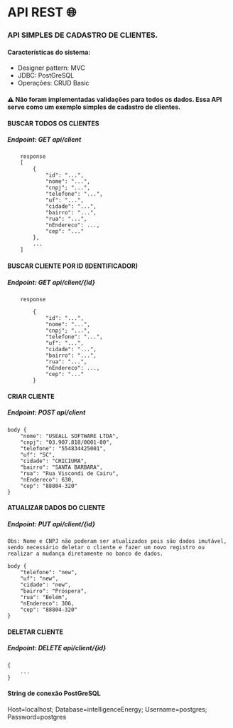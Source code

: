 # API REST 🌐
### API SIMPLES DE CADASTRO DE CLIENTES.

#### Características do sistema:

- Designer pattern: MVC
- JDBC: PostGreSQL
- Operações: CRUD Basic


#### ⚠️ Não foram implementadas validações para todos os dados. Essa API serve como um exemplo simples de cadastro de clientes.








#### BUSCAR TODOS OS CLIENTES
##### Endpoint: GET api/client 

        response
        [
            {
                "id": "...",
                "nome": "...",
                "cnpj"; "...",
                "telefone": "...",
                "uf": "...",
                "cidade": "...",
                "bairro": "...",
                "rua": "...",
                "nEndereco": ...,
                "cep": "..."
            },
            ...
        ]


#### BUSCAR CLIENTE POR ID (IDENTIFICADOR)
##### Endpoint: GET api/client/{id}

        response
        
            {
                "id": "...",
                "nome": "...",
                "cnpj"; "...",
                "telefone": "...",
                "uf": "...",
                "cidade": "...",
                "bairro": "...",
                "rua": "...",
                "nEndereco": ...,
                "cep": "..."
            }
            
        


#### CRIAR CLIENTE
##### Endpoint: POST api/client

    body {
        "nome": "USEALL SOFTWARE LTDA",
        "cnpj": "03.907.818/0001-80",
        "telefone": "554834425001",
        "uf": "SC",
        "cidade": "CRICIUMA",
        "bairro": "SANTA BARBARA",
        "rua": "Rua Viscondi de Cairu",
        "nEndereco": 630,
        "cep": "88804-320"
    }


#### ATUALIZAR DADOS DO CLIENTE
##### Endpoint: PUT api/client/{id}
    
    
    Obs: Nome e CNPJ não poderam ser atualizados pois são dados imutável, sendo necessário deletar o cliente e fazer um novo registro ou realizar a mudança diretamente no banco de dados.

    body {
        "telefone": "new",
        "uf": "new",
        "cidade": "new",
        "bairro": "Próspera",
        "rua": "Belém",
        "nEndereco": 306,
        "cep": "88804-320"
    }

#### DELETAR CLIENTE
##### Endpoint: DELETE api/client/{id}

    {
        ...
    }

#### String de conexão PostGreSQL
Host=localhost;
Database=intelligenceEnergy;
Username=postgres;
Password=postgres